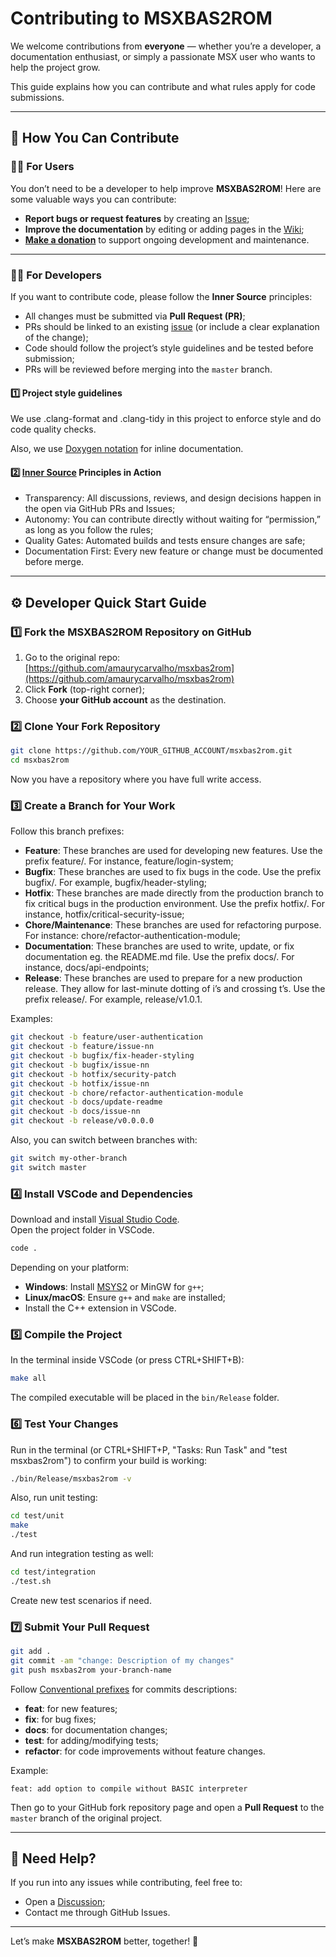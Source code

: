 # Contributing to MSXBAS2ROM

We welcome contributions from **everyone** — whether you’re a developer, a documentation enthusiast, or simply a passionate MSX user who wants to help the project grow.

This guide explains how you can contribute and what rules apply for code submissions.

---

## 📌 How You Can Contribute

### 🧑‍💻 For Users

You don’t need to be a developer to help improve **MSXBAS2ROM**! Here are some valuable ways you can contribute:

- **Report bugs or request features** by creating an [Issue](https://github.com/amaurycarvalho/msxbas2rom/issues);
- **Improve the documentation** by editing or adding pages in the [Wiki](https://github.com/amaurycarvalho/msxbas2rom/wiki);
- **[Make a donation](https://github.com/amaurycarvalho/msxbas2rom/wiki#%EF%B8%8F-support-the-project)** to support ongoing development and maintenance.

---

### 👨‍🔧 For Developers

If you want to contribute code, please follow the **Inner Source** principles:

- All changes must be submitted via **Pull Request (PR)**;
- PRs should be linked to an existing [issue](https://github.com/amaurycarvalho/msxbas2rom/issues) (or include a clear explanation of the change);
- Code should follow the project’s style guidelines and be tested before submission;
- PRs will be reviewed before merging into the `master` branch.

#### 1️⃣ Project style guidelines

We use .clang-format and .clang-tidy in this project to enforce style and do code quality checks.

Also, we use [Doxygen notation](https://en.wikipedia.org/wiki/Doxygen) for inline documentation.

#### 2️⃣ [Inner Source](https://en.wikipedia.org/wiki/Inner_source) Principles in Action

- Transparency: All discussions, reviews, and design decisions happen in the open via GitHub PRs and Issues;
- Autonomy: You can contribute directly without waiting for “permission,” as long as you follow the rules;
- Quality Gates: Automated builds and tests ensure changes are safe;
- Documentation First: Every new feature or change must be documented before merge.

---

## ⚙ Developer Quick Start Guide

### 1️⃣ Fork the MSXBAS2ROM Repository on GitHub

1. Go to the original repo:
   [https://github.com/amaurycarvalho/msxbas2rom](https://github.com/amaurycarvalho/msxbas2rom)
2. Click **Fork** (top-right corner);
3. Choose **your GitHub account** as the destination.

### 2️⃣ Clone Your Fork Repository

```bash
git clone https://github.com/YOUR_GITHUB_ACCOUNT/msxbas2rom.git
cd msxbas2rom
```

Now you have a repository where you have full write access.

### 3️⃣ Create a Branch for Your Work

Follow this branch prefixes:

- **Feature**: These branches are used for developing new features. Use the prefix feature/. For instance, feature/login-system;
- **Bugfix**: These branches are used to fix bugs in the code. Use the prefix bugfix/. For example, bugfix/header-styling;
- **Hotfix**: These branches are made directly from the production branch to fix critical bugs in the production environment. Use the prefix hotfix/. For instance, hotfix/critical-security-issue;
- **Chore/Maintenance**: These branches are used for refactoring purpose. For instance: chore/refactor-authentication-module;
- **Documentation**: These branches are used to write, update, or fix documentation eg. the README.md file. Use the prefix docs/. For instance, docs/api-endpoints;
- **Release**: These branches are used to prepare for a new production release. They allow for last-minute dotting of i’s and crossing t’s. Use the prefix release/. For example, release/v1.0.1.

Examples:

```bash
git checkout -b feature/user-authentication
git checkout -b feature/issue-nn
git checkout -b bugfix/fix-header-styling
git checkout -b bugfix/issue-nn
git checkout -b hotfix/security-patch
git checkout -b hotfix/issue-nn
git checkout -b chore/refactor-authentication-module
git checkout -b docs/update-readme
git checkout -b docs/issue-nn
git checkout -b release/v0.0.0.0
```

Also, you can switch between branches with:

```bash
git switch my-other-branch
git switch master
```

### 4️⃣ Install VSCode and Dependencies

Download and install [Visual Studio Code](https://code.visualstudio.com/).  
Open the project folder in VSCode.

```bash
code .
```

Depending on your platform:

- **Windows**: Install [MSYS2](https://www.msys2.org/) or MinGW for `g++`;
- **Linux/macOS**: Ensure `g++` and `make` are installed;
- Install the C++ extension in VSCode.

### 5️⃣ Compile the Project

In the terminal inside VSCode (or press CTRL+SHIFT+B):

```bash
make all
```

The compiled executable will be placed in the `bin/Release` folder.

### 6️⃣ Test Your Changes

Run in the terminal (or CTRL+SHIFT+P, "Tasks: Run Task" and "test msxbas2rom") to confirm your build is working:

```bash
./bin/Release/msxbas2rom -v
```

Also, run unit testing:

```bash
cd test/unit
make
./test
```

And run integration testing as well:

```bash
cd test/integration
./test.sh
```

Create new test scenarios if need.

### 7️⃣ Submit Your Pull Request

```bash
git add .
git commit -am "change: Description of my changes"
git push msxbas2rom your-branch-name
```

Follow [Conventional prefixes](https://www.conventionalcommits.org/) for commits descriptions:

- **feat**: for new features;
- **fix**: for bug fixes;
- **docs**: for documentation changes;
- **test**: for adding/modifying tests;
- **refactor**: for code improvements without feature changes.

Example:

`feat: add option to compile without BASIC interpreter`

Then go to your GitHub fork repository page and open a **Pull Request** to the `master` branch of the original project.

---

## 💬 Need Help?

If you run into any issues while contributing, feel free to:

- Open a [Discussion](https://github.com/amaurycarvalho/msxbas2rom/discussions);
- Contact me through GitHub Issues.

---

Let’s make **MSXBAS2ROM** better, together! 🚀
